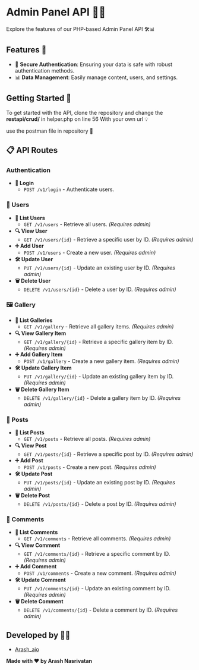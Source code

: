 # Admin Panel API 🚀✨

Explore the features of our PHP-based Admin Panel API 🛠️📊

## Features 🌟
- 🔐 **Secure Authentication**: Ensuring your data is safe with robust authentication methods.
- 📊 **Data Management**: Easily manage content, users, and settings.

## Getting Started 🚀

To get started with the API, clone the repository and change the **restapi/crud/** in helper.php on line 56 With your own url 💡

use the postman file in repository 💎

## 📋 API Routes

### Authentication
- **🔐 Login**
  - `POST /v1/login` - Authenticate users.

### 👥 Users
- **📜 List Users**
  - `GET /v1/users` - Retrieve all users. _(Requires admin)_
- **🔍 View User**
  - `GET /v1/users/{id}` - Retrieve a specific user by ID. _(Requires admin)_
- **➕ Add User**
  - `POST /v1/users` - Create a new user. _(Requires admin)_
- **🛠️ Update User**
  - `PUT /v1/users/{id}` - Update an existing user by ID. _(Requires admin)_
- **🗑️ Delete User**
  - `DELETE /v1/users/{id}` - Delete a user by ID. _(Requires admin)_

### 🖼️ Gallery
- **📜 List Galleries**
  - `GET /v1/gallery` - Retrieve all gallery items. _(Requires admin)_
- **🔍 View Gallery Item**
  - `GET /v1/gallery/{id}` - Retrieve a specific gallery item by ID. _(Requires admin)_
- **➕ Add Gallery Item**
  - `POST /v1/gallery` - Create a new gallery item. _(Requires admin)_
- **🛠️ Update Gallery Item**
  - `PUT /v1/gallery/{id}` - Update an existing gallery item by ID. _(Requires admin)_
- **🗑️ Delete Gallery Item**
  - `DELETE /v1/gallery/{id}` - Delete a gallery item by ID. _(Requires admin)_

### 📝 Posts
- **📜 List Posts**
  - `GET /v1/posts` - Retrieve all posts. _(Requires admin)_
- **🔍 View Post**
  - `GET /v1/posts/{id}` - Retrieve a specific post by ID. _(Requires admin)_
- **➕ Add Post**
  - `POST /v1/posts` - Create a new post. _(Requires admin)_
- **🛠️ Update Post**
  - `PUT /v1/posts/{id}` - Update an existing post by ID. _(Requires admin)_
- **🗑️ Delete Post**
  - `DELETE /v1/posts/{id}` - Delete a post by ID. _(Requires admin)_

### 💬 Comments
- **📜 List Comments**
  - `GET /v1/comments` - Retrieve all comments. _(Requires admin)_
- **🔍 View Comment**
  - `GET /v1/comments/{id}` - Retrieve a specific comment by ID. _(Requires admin)_
- **➕ Add Comment**
  - `POST /v1/comments` - Create a new comment. _(Requires admin)_
- **🛠️ Update Comment**
  - `PUT /v1/comments/{id}` - Update an existing comment by ID. _(Requires admin)_
- **🗑️ Delete Comment**
  - `DELETE /v1/comments/{id}` - Delete a comment by ID. _(Requires admin)_


## Developed by 👨‍💻

- [Arash_aio](https://t.me/arash_aio)


**Made with ❤️ by Arash Nasrivatan**
